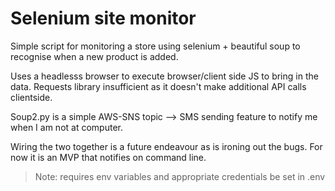 # Selenium site monitor

Simple script for monitoring a store using selenium + beautiful soup to
recognise when a new product is added.

Uses a headlesss browser to execute browser/client side JS to bring in the data.
Requests library insufficient as it doesn't make additional API calls
clientside.

Soup2.py is a simple AWS-SNS topic --> SMS sending feature to notify me when I
am not at computer.

Wiring the two together is a future endeavour as is ironing out the bugs. For
now it is an MVP that notifies on command line.

> Note: requires env variables and appropriate credentials be set in .env
